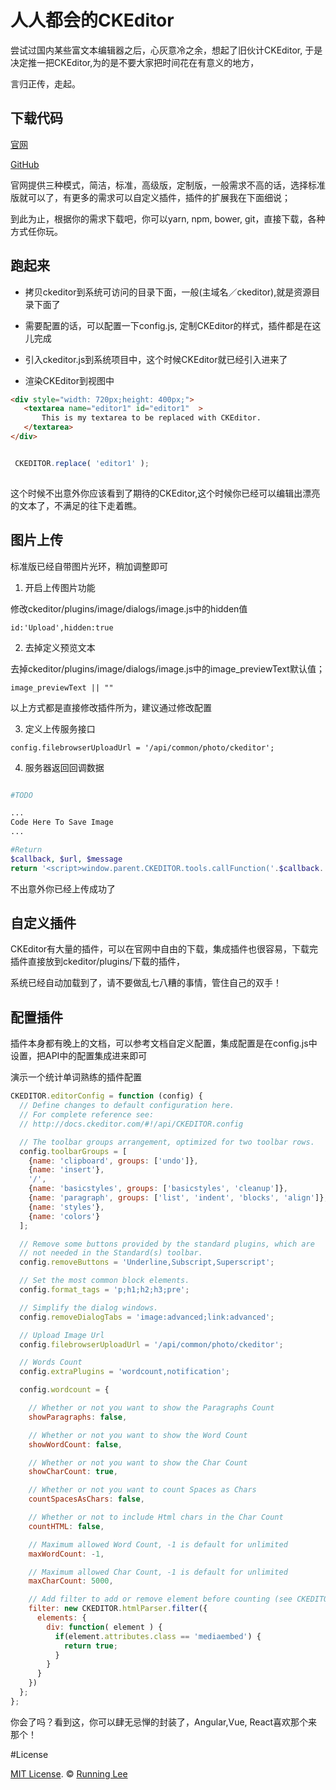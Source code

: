 # 人人都会的CKEditor
 
 尝试过国内某些富文本编辑器之后，心灰意冷之余，想起了旧伙计CKEditor, 于是决定推一把CKEditor,为的是不要大家把时间花在有意义的地方，
 
 言归正传，走起。


## 下载代码

 [官网](!http://ckeditor.com/download)
 
 [GitHub](!https://github.com/ckeditor/ckeditor-dev)
 
 官网提供三种模式，简洁，标准，高级版，定制版，一般需求不高的话，选择标准版就可以了，有更多的需求可以自定义插件，插件的扩展我在下面细说；
 
 到此为止，根据你的需求下载吧，你可以yarn, npm, bower, git，直接下载，各种方式任你玩。
 
 ## 跑起来
 
 * 拷贝ckeditor到系统可访问的目录下面，一般(主域名／ckeditor),就是资源目录下面了
 
 * 需要配置的话，可以配置一下config.js, 定制CKEditor的样式，插件都是在这儿完成
 
 * 引入ckeditor.js到系统项目中，这个时候CKEditor就已经引入进来了
 
 * 渲染CKEditor到视图中
 
 ```html
 <div style="width: 720px;height: 400px;">
    <textarea name="editor1" id="editor1"  >
        This is my textarea to be replaced with CKEditor.
    </textarea>
 </div>
```

```js

 CKEDITOR.replace( 'editor1' );
     
```

 这个时候不出意外你应该看到了期待的CKEditor,这个时候你已经可以编辑出漂亮的文本了，不满足的往下走着瞧。
 
## 图片上传 

标准版已经自带图片光环，稍加调整即可

1. 开启上传图片功能

修改ckeditor/plugins/image/dialogs/image.js中的hidden值

`
id:'Upload',hidden:true
`

2. 去掉定义预览文本

去掉ckeditor/plugins/image/dialogs/image.js中的image_previewText默认值；

`
image_previewText || ""
`

以上方式都是直接修改插件所为，建议通过修改配置

3. 定义上传服务接口

`
 config.filebrowserUploadUrl = '/api/common/photo/ckeditor';
`

4. 服务器返回回调数据

 ```php
 
 #TODO
 
 ...
 Code Here To Save Image
 ...

 #Return
 $callback, $url, $message
 return '<script>window.parent.CKEDITOR.tools.callFunction('.$callback.', "'.$url.'", "'.$message.'")</script>';

```

不出意外你已经上传成功了

## 自定义插件

CKEditor有大量的插件，可以在官网中自由的下载，集成插件也很容易，下载完插件直接放到ckeditor/plugins/下载的插件，

系统已经自动加载到了，请不要做乱七八糟的事情，管住自己的双手！

## 配置插件

插件本身都有晚上的文档，可以参考文档自定义配置，集成配置是在config.js中设置，把API中的配置集成进来即可

演示一个统计单词熟练的插件配置

```js
CKEDITOR.editorConfig = function (config) {
  // Define changes to default configuration here.
  // For complete reference see:
  // http://docs.ckeditor.com/#!/api/CKEDITOR.config

  // The toolbar groups arrangement, optimized for two toolbar rows.
  config.toolbarGroups = [
    {name: 'clipboard', groups: ['undo']},
    {name: 'insert'},
    '/',
    {name: 'basicstyles', groups: ['basicstyles', 'cleanup']},
    {name: 'paragraph', groups: ['list', 'indent', 'blocks', 'align']},
    {name: 'styles'},
    {name: 'colors'}
  ];

  // Remove some buttons provided by the standard plugins, which are
  // not needed in the Standard(s) toolbar.
  config.removeButtons = 'Underline,Subscript,Superscript';

  // Set the most common block elements.
  config.format_tags = 'p;h1;h2;h3;pre';

  // Simplify the dialog windows.
  config.removeDialogTabs = 'image:advanced;link:advanced';

  // Upload Image Url
  config.filebrowserUploadUrl = '/api/common/photo/ckeditor';

  // Words Count
  config.extraPlugins = 'wordcount,notification';

  config.wordcount = {

    // Whether or not you want to show the Paragraphs Count
    showParagraphs: false,

    // Whether or not you want to show the Word Count
    showWordCount: false,

    // Whether or not you want to show the Char Count
    showCharCount: true,

    // Whether or not you want to count Spaces as Chars
    countSpacesAsChars: false,

    // Whether or not to include Html chars in the Char Count
    countHTML: false,

    // Maximum allowed Word Count, -1 is default for unlimited
    maxWordCount: -1,

    // Maximum allowed Char Count, -1 is default for unlimited
    maxCharCount: 5000,

    // Add filter to add or remove element before counting (see CKEDITOR.htmlParser.filter), Default value : null (no filter)
    filter: new CKEDITOR.htmlParser.filter({
      elements: {
        div: function( element ) {
          if(element.attributes.class == 'mediaembed') {
            return true;
          }
        }
      }
    })
  };
};

```

你会了吗？看到这，你可以肆无忌惮的封装了，Angular,Vue, React喜欢那个来那个！


#License

[MIT License](https://opensource.org/licenses/mit-license.html). ©  [Running Lee](mailto:lihui870920@gmail.com)